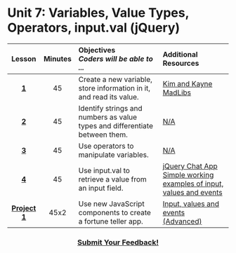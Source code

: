 # Unit 7: Variables, Value Types, Operators, input.val (jQuery)





|Lesson|Minutes|Objectives <br> *Coders will be able to ...*|Additional Resources|
|:-------:|:-------:|:-------|:-------|
|[**1**](https://docs.google.com/presentation/d/1cR_YDhz4DGt0Ac01gEvkNQ5bkL-nuYbuQjCJNBTvu9w/edit)|45| Create a new variable, store information in it, and read its value. |[Kim and Kayne MadLibs](https://gist.github.com/Bijesse/fc6d7f083812193edde5ac3f9865d11a)|
|[**2**](https://docs.google.com/presentation/d/1L8fl2_euOsZUsJit9VS3rvxIppZK6EIB53M_KDodTp0/edit#slide=id.g1b2b1962d2_0_158)|45| Identify strings and numbers as value types and differentiate between them. |[N/A]()|
|[**3**](https://docs.google.com/presentation/d/11j8WuhSk-NLyAh9iXFCebYYajsnz8YYfQM3ilJBtl28/edit#slide=id.g1d0118cf2a_0_406)|45| Use operators to manipulate variables. |[N/A]()|
|[**4**](https://docs.google.com/presentation/d/1X18WbGscP1fT7Bf1E3OECW2gXbrqdDnUsujajjCEdus/edit)|45| Use input.val to retrieve a value from an input field. |[jQuery Chat App](https://docs.google.com/presentation/d/18FW4QA7NVAMQOajZZY3HTKWc_uxRyzHpUIAseL50mvg/edit#slide=id.g14ecb9111c_1_0)<br>[Simple working examples of input, values and events](https://popcode.org/?gist=841514bbb3b01cf8901cfa839fdb5dbf)|
|[**Project 1**](https://docs.google.com/presentation/d/16Ca0nrtt-mLrmfQIcmb0i7c--lzQFSnxmuiMWs_nZy4/edit#slide=id.g1b32623398_0_0)|45x2|Use new JavaScript components to create a fortune teller app.|[Input, values and events (Advanced)](https://popcode.org/?gist=784f790aa8c5c269cd23fa030b44c61c)|

<h3 align="center"><a href="https://docs.google.com/forms/d/e/1FAIpQLSfx0wkLyw_jSOhWR2yY8GTR8TV2NXYZc40us7aPHnl9bO6WAQ/viewform">Submit Your Feedback!</a></h3>



